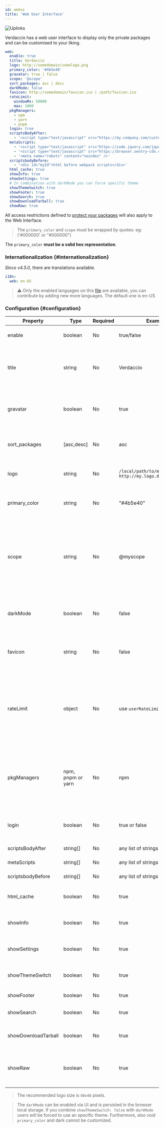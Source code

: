```yaml
---
id: webui
title: 'Web User Interface'
---
```


![Uplinks](https://user-images.githubusercontent.com/558752/52916111-fa4ba980-32db-11e9-8a64-f4e06eb920b3.png)

Verdaccio has a web user interface to display only the private packages and can be customised to your liking.

```yaml
web:
  enable: true
  title: Verdaccio
  logo: http://somedomain/somelogo.png
  primary_color: '#4b5e40'
  gravatar: true | false
  scope: '@scope'
  sort_packages: asc | desc
  darkMode: false
  favicon: http://somedomain/favicon.ico | /path/favicon.ico
  rateLimit:
    windowMs: 50000
    max: 1000
  pkgManagers:
    - npm
    - yarn
    - pnpm
  login: true
  scriptsBodyAfter:
    - '<script type="text/javascript" src="https://my.company.com/customJS.min.js"></script>'
  metaScripts:
    - '<script type="text/javascript" src="https://code.jquery.com/jquery-3.5.1.slim.min.js"></script>'
    - '<script type="text/javascript" src="https://browser.sentry-cdn.com/5.15.5/bundle.min.js"></script>'
    - '<meta name="robots" content="noindex" />'
  scriptsbodyBefore:
    - '<div id="myId">html before webpack scripts</div>'
  html_cache: true
  showInfo: true
  showSettings: true
  # In combination with darkMode you can force specific theme
  showThemeSwitch: true
  showFooter: true
  showSearch: true
  showDownloadTarball: true
  showRaw: true
```

All access restrictions defined to [protect your packages](protect-your-dependencies.md) will also apply to the Web Interface.

> The `primary_color` and `scope` must be wrapped by quotes: eg: ('#000000' or "#000000")

The `primary_color` **must be a valid hex representation**.

### Internationalization {#internationalization}

_Since v4.5.0_, there are translations available.

```yaml
i18n:
  web: en-US
```

> ⚠️ Only the enabled languages on this [file](https://github.com/verdaccio/verdaccio/blob/master/packages/plugins/ui-theme/src/i18n/enabledLanguages.ts) are available, you can contribute by adding new more languages. The default
> one is en-US

### Configuration {#configuration}

| Property            | Type              | Required | Example                                                       | Support     | Description                                                                                                                             |
| ------------------- | ----------------- | -------- | ------------------------------------------------------------- | ----------- | --------------------------------------------------------------------------------------------------------------------------------------- |
| enable              | boolean           | No       | true/false                                                    | all         | allow to display the web interface                                                                                                      |
| title               | string            | No       | Verdaccio                                                     | all         | HTML head title description (if is not define set "Verdaccio" by default).                                                              |
| gravatar            | boolean           | No       | true                                                          | `>v4`       | Gravatars will be generated under the hood if this property is enabled                                                                  |
| sort_packages       | [asc,desc]        | No       | asc                                                           | `>v4`       | By default private packages are sorted by ascending                                                                                     |
| logo                | string            | No       | `/local/path/to/my/logo.png` `http://my.logo.domain/logo.png` | all         | a URI where logo is located (header logo)                                                                                               |
| primary_color       | string            | No       | "#4b5e40"                                                     | `>4`        | The primary color to use throughout the UI (header, etc)                                                                                |
| scope               | string            | No       | @myscope                                                      | `>v3.x`     | If you're using this registry for a specific module scope, specify that scope to set it in the webui instructions header                |
| darkMode            | boolean           | No       | false                                                         | `>=v4.6.0`  | This mode is an special theme for those want to live in the dark side                                                                   |
| favicon             | string            | No       | false                                                         | `>=v5.0.1`  | Display a custom favicon, can be local resource or valid url                                                                            |
| rateLimit           | object            | No       | use `userRateLimit` configuration                             | `>=v5.4.0`  | Increase or decrease rate limit, by default is 5k request every 2 minutes, only limit web api endpoints, the CSS, JS, etcc are ingnored |
| pkgManagers         | npm, pnpm or yarn | No       | npm                                                           | `>=v5.5.0`  | Allow customise which package managers on the side bar and registry information dialog are visible                                      |
| login               | boolean           | No       | true or false                                                 | `>=v5.5.0`  | Allow disable login on the UI (also include web endpoints).                                                                             |
| scriptsBodyAfter    | string[]          | No       | any list of strings                                           | `>=5.0.0`   | inject scripts after the <body/> tag                                                                                                    |
| metaScripts         | string[]          | No       | any list of strings                                           | `>=5.0.0`   | inject scripts inside <head/>                                                                                                           |
| scriptsbodyBefore   | string[]          | No       | any list of strings                                           | `>=5.0.0`   | inject scripts before the <body/>                                                                                                       |
| html_cache          | boolean           | No       | true                                                          | `>=v5.9.0`  | whether the html cache is enabled, default true                                                                                         |
| showInfo            | boolean           | No       | true                                                          | `>=v5.10.0` | display the info button on the header                                                                                                   |
| showSettings        | boolean           | No       | true                                                          | `>=v5.10.0` | display the settings button on the header                                                                                               |
| showThemeSwitch     | boolean           | No       | true                                                          | `>=v5.10.0` | display the theme switch button on the header                                                                                           |
| showFooter          | boolean           | No       | true                                                          | `>=v5.10.0` | allow hide footer                                                                                                                       |
| showSearch          | boolean           | No       | true                                                          | `>=v5.10.0` | allow hide search component                                                                                                             |
| showDownloadTarball | boolean           | No       | true                                                          | `>=v5.10.0` | allow hide download button on the sidebar                                                                                               |
| showRaw             | boolean           | No       | true                                                          | `>=v5.10.0` | allow hide manifest button on the sidebar (experimental feature)                                                                        |

> The recommended logo size is `40x40` pixels.

> The `darkMode` can be enabled via UI and is persisted in the browser local storage. If you combine `showThemeSwitch: false` with `darkMode` users will be forced to use an specific theme. Furthermore, also void `primary_color` and dark cannot be customized.
